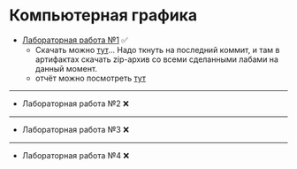 # Компьютерная графика

- [Лабораторная работа №1](./lab1) ✅
  - Скачать можно [тут](https://github.com/dfa-ra/graphics-course/actions)... Надо ткнуть на последний коммит, и там в артифактах скачать zip-архив со всеми сделанными лабами на данный момент.
  - отчёт можно посмотреть [тут](docs/lab1.md)

------

- Лабораторная работа №2 ❌

------

- Лабораторная работа №3 ❌

------

- Лабораторная работа №4 ❌
  

